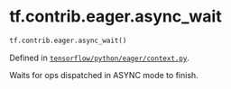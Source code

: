 <div itemscope itemtype="http://developers.google.com/ReferenceObject">
<meta itemprop="name" content="tf.contrib.eager.async_wait" />
<meta itemprop="path" content="Stable" />
</div>

# tf.contrib.eager.async_wait

``` python
tf.contrib.eager.async_wait()
```



Defined in [`tensorflow/python/eager/context.py`](https://www.tensorflow.org/code/tensorflow/python/eager/context.py).

Waits for ops dispatched in ASYNC mode to finish.